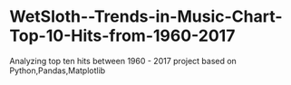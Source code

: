 # WetSloth--Trends-in-Music-Chart-Top-10-Hits-from-1960-2017
Analyzing top ten hits between 1960 - 2017 project based on Python,Pandas,Matplotlib
